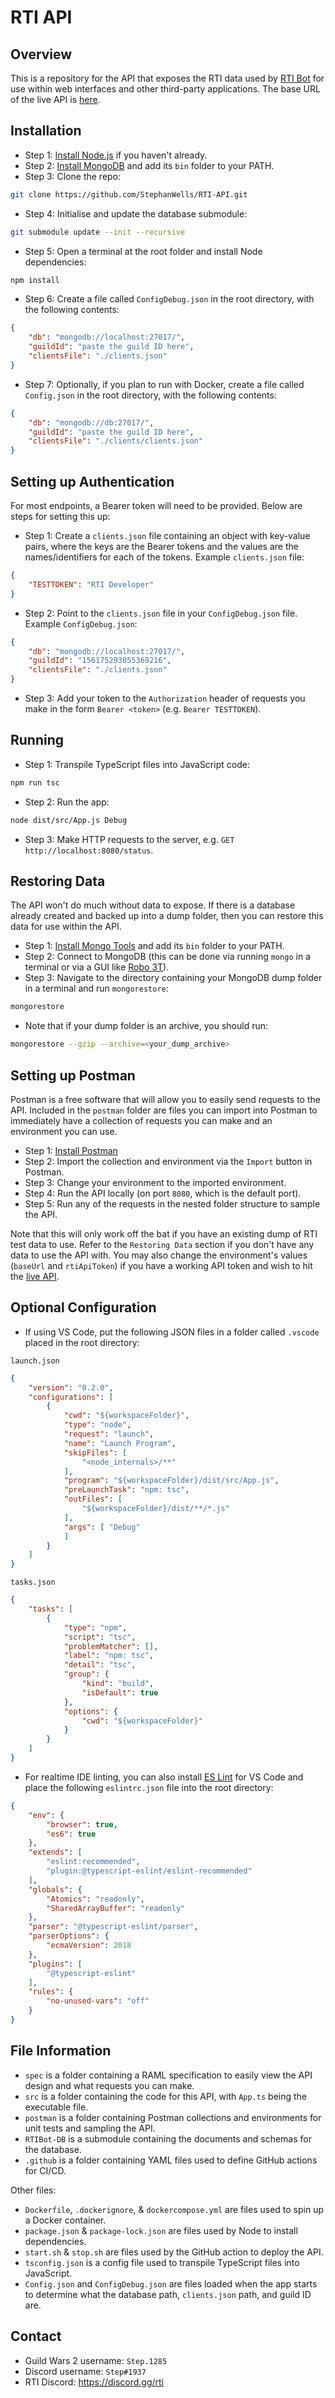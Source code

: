 # RTI API

## Overview
This is a repository for the API that exposes the RTI data used by [RTI Bot](https://github.com/Daniel123643/RTIBot) for use within web interfaces and other third-party applications. The base URL of the live API is [here](https://rti.krhom.com/api/).

## Installation
* Step 1: [Install Node.js](https://nodejs.org/en/download/) if you haven't already.
* Step 2: [Install MongoDB](https://www.mongodb.com/try/download/community?tck=docs_server) and add its `bin` folder to your PATH.
* Step 3: Clone the repo:
```bash
git clone https://github.com/StephanWells/RTI-API.git
```
* Step 4: Initialise and update the database submodule:
```bash
git submodule update --init --recursive
```
* Step 5: Open a terminal at the root folder and install Node dependencies:
```bash
npm install
```
* Step 6: Create a file called `ConfigDebug.json` in the root directory, with the following contents:
```json
{
    "db": "mongodb://localhost:27017/",
    "guildId": "paste the guild ID here",
    "clientsFile": "./clients.json"
}
```
* Step 7: Optionally, if you plan to run with Docker, create a file called `Config.json` in the root directory, with the following contents:
```json
{
    "db": "mongodb://db:27017/",
    "guildId": "paste the guild ID here",
    "clientsFile": "./clients/clients.json"
}
```

## Setting up Authentication
For most endpoints, a Bearer token will need to be provided. Below are steps for setting this up:

* Step 1: Create a `clients.json` file containing an object with key-value pairs, where the keys are the Bearer tokens and the values are the names/identifiers for each of the tokens. Example `clients.json` file:
```json
{
    "TESTTOKEN": "RTI Developer"
}
```
* Step 2: Point to the `clients.json` file in your `ConfigDebug.json` file. Example `ConfigDebug.json`:
```json
{
    "db": "mongodb://localhost:27017/",
    "guildId": "156175293055369216",
    "clientsFile": "./clients.json"
}
```
* Step 3: Add your token to the `Authorization` header of requests you make in the form `Bearer <token>` (e.g. `Bearer TESTTOKEN`).

## Running
* Step 1: Transpile TypeScript files into JavaScript code:
```bash
npm run tsc
```
* Step 2: Run the app:
```bash
node dist/src/App.js Debug
```
* Step 3: Make HTTP requests to the server, e.g. `GET http://localhost:8080/status`.

## Restoring Data
The API won't do much without data to expose. If there is a database already created and backed up into a dump folder, then you can restore this data for use within the API.

* Step 1: [Install Mongo Tools](https://docs.mongodb.com/database-tools/installation/installation-windows/) and add its `bin` folder to your PATH.
* Step 2: Connect to MongoDB (this can be done via running `mongo` in a terminal or via a GUI like [Robo 3T](https://robomongo.org/download)).
* Step 3: Navigate to the directory containing your MongoDB dump folder in a terminal and run `mongorestore`:
```bash
mongorestore
```
* Note that if your dump folder is an archive, you should run:
```bash
mongorestore --gzip --archive=<your_dump_archive>
```

## Setting up Postman
Postman is a free software that will allow you to easily send requests to the API. Included in the `postman` folder are files you can import into Postman to immediately have a collection of requests you can make and an environment you can use.

* Step 1: [Install Postman](https://www.postman.com/downloads/)
* Step 2: Import the collection and environment via the `Import` button in Postman.
* Step 3: Change your environment to the imported environment.
* Step 4: Run the API locally (on port `8080`, which is the default port).
* Step 5: Run any of the requests in the nested folder structure to sample the API.

Note that this will only work off the bat if you have an existing dump of RTI test data to use. Refer to the `Restoring Data` section if you don't have any data to use the API with. You may also change the environment's values (`baseUrl` and `rtiApiToken`) if you have a working API token and wish to hit the [live API](https://rti.krhom.com/api/).

## Optional Configuration
* If using VS Code, put the following JSON files in a folder called `.vscode` placed in the root directory:

`launch.json`

```json
{
    "version": "0.2.0",
    "configurations": [
        {
            "cwd": "${workspaceFolder}",
            "type": "node",
            "request": "launch",
            "name": "Launch Program",
            "skipFiles": [
                "<node_internals>/**"
            ],
            "program": "${workspaceFolder}/dist/src/App.js",
            "preLaunchTask": "npm: tsc",
            "outFiles": [
                "${workspaceFolder}/dist/**/*.js"
            ],
            "args": [ "Debug"
            ]
        }
    ]
}
```

`tasks.json`

```json
{
    "tasks": [
        {
            "type": "npm",
            "script": "tsc",
            "problemMatcher": [],
            "label": "npm: tsc",
            "detail": "tsc",
            "group": {
                "kind": "build",
                "isDefault": true
            },
            "options": {
                "cwd": "${workspaceFolder}"
            }
        }
    ]
}
```

* For realtime IDE linting, you can also install [ES Lint](https://marketplace.visualstudio.com/items?itemName=dbaeumer.vscode-eslint) for VS Code and place the following `eslintrc.json` file into the root directory:
```json
{
    "env": {
        "browser": true,
        "es6": true
    },
    "extends": [
        "eslint:recommended",
        "plugin:@typescript-eslint/eslint-recommended"
    ],
    "globals": {
        "Atomics": "readonly",
        "SharedArrayBuffer": "readonly"
    },
    "parser": "@typescript-eslint/parser",
    "parserOptions": {
        "ecmaVersion": 2018
    },
    "plugins": [
        "@typescript-eslint"
    ],
    "rules": {
        "no-unused-vars": "off"
    }
}
```

## File Information
* `spec` is a folder containing a RAML specification to easily view the API design and what requests you can make.
* `src` is a folder containing the code for this API, with `App.ts` being the executable file.
* `postman` is a folder containing Postman collections and environments for unit tests and sampling the API.
* `RTIBot-DB` is a submodule containing the documents and schemas for the database.
* `.github` is a folder containing YAML files used to define GitHub actions for CI/CD.

Other files:

* `Dockerfile`, `.dockerignore`, & `dockercompose.yml` are files used to spin up a Docker container.
* `package.json` & `package-lock.json` are files used by Node to install dependencies.
* `start.sh` & `stop.sh` are files used by the GitHub action to deploy the API.
* `tsconfig.json` is a config file used to transpile TypeScript files into JavaScript.
* `Config.json` and `ConfigDebug.json` are files loaded when the app starts to determine what the database path, `clients.json` path, and guild ID are.

## Contact
* Guild Wars 2 username: `Step.1285`
* Discord username: `Step#1937`
* RTI Discord: https://discord.gg/rti

